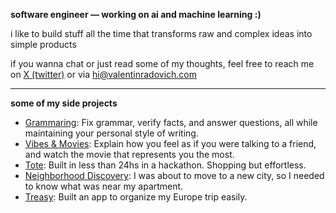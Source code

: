 **software engineer — working on ai and machine learning :)**

i like to build stuff all the time that transforms raw and complex ideas into simple products

if you wanna chat or just read some of my thoughts, feel free to reach me on [X (twitter)](https://x.com/software_valen) or via [hi@valentinradovich.com](hi@valentinradovich.com)

---
**some of my side projects**
- [Grammaring](https://www.raycast.com/valenradovich/grammaring): Fix grammar, verify facts, and answer questions, all while maintaining your personal style of writing.
- [Vibes & Movies](vibesnmovies.com): Explain how you feel as if you were talking to a friend, and watch the movie that represents you the most.
- [Tote](https://x.com/software_valen/status/1898735605212762296): Built in less than 24hs in a hackathon. Shopping but effortless. 
- [Neighborhood Discovery](https://x.com/software_valen/status/1874193625086869837): I was about to move to a new city, so I needed to know what was near my apartment.
- [Treasy](https://x.com/software_valen/status/1916659209871007983): Built an app to organize my Europe trip easily.

